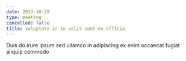 ```yaml
---
date: 2017-10-29
type: meeting
cancelled: false
title: voluptate in in velit sunt eu officia
---
```

Duis do irure ipsum sed ullamco in adipiscing ex enim occaecat fugiat aliquip commodo